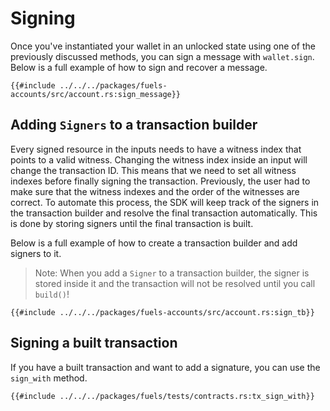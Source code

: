 # Signing

Once you've instantiated your wallet in an unlocked state using one of the previously discussed methods, you can sign a message with `wallet.sign`. Below is a full example of how to sign and recover a message.

```rust,ignore
{{#include ../../../packages/fuels-accounts/src/account.rs:sign_message}}
```

## Adding `Signers` to a transaction builder

Every signed resource in the inputs needs to have a witness index that points to a valid witness. Changing the witness index inside an input will change the transaction ID. This means that we need to set all witness indexes before finally signing the transaction. Previously, the user had to make sure that the witness indexes and the order of the witnesses are correct. To automate this process, the SDK will keep track of the signers in the transaction builder and resolve the final transaction automatically. This is done by storing signers until the final transaction is built.

Below is a full example of how to create a transaction builder and add signers to it.

> Note: When you add a `Signer` to a transaction builder, the signer is stored inside it and the transaction will not be resolved until you call `build()`!

```rust,ignore
{{#include ../../../packages/fuels-accounts/src/account.rs:sign_tb}}
```

## Signing a built transaction

If you have a built transaction and want to add a signature, you can use the `sign_with` method.

```rust,ignore
{{#include ../../../packages/fuels/tests/contracts.rs:tx_sign_with}}
```
